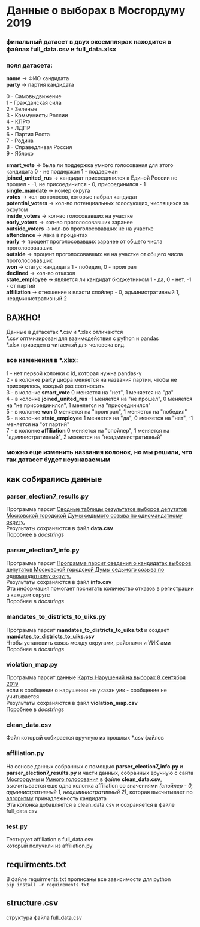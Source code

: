 # Данные о выборах в Мосгордуму 2019
### финальный датасет в двух эксемплярах находится в файлах full_data.csv и full_data.xlsx

### поля датасета:

**name** -> ФИО кандидата <br/> 
**party** -> партия кандидата <br/> 

0 - Самовыдвижение <br/> 
1 - Гражданская сила <br/>
2 - Зеленые <br/>
3 - Коммунисты России <br/>
4 - КПРФ <br/>
5 - ЛДПР <br/>
6 - Партия Роста <br/>
7 - Родина <br/>
8 - Справедливая Россия <br/>
9 - Яблоко <br/>

**smart_vote** -> была ли поддержка умного голосования для этого кандидата 0 - не поддержан 1 - поддержан<br/>
**joined_united_rus** -> кандидат присоединился к Единой России не прошел - -1, не присоединился - 0, присоединился - 1 <br/>
**single_mandate** -> номер округа <br/>
**votes** -> кол-во голосов, которые набрал кандидат <br/>
**potential_voters** -> кол-во потенциальных голосующих, числящихся за округом <br/>
**inside_voters** -> кол-во голосовавших на участке <br/>
**early_voters** -> кол-во проголосовавших заранее <br/>
**outside_voters** -> кол-во проголосовавших не на участке <br/>
**attendance** -> явка в процентах <br/>
**early** -> процент проголосовавших заранее от общего числа проголосовавших <br/>
**outside** -> процент проголосовавших не на участке от общего числа проголосовавших <br/>
**won** -> статус кандидата 1 - победил, 0 - проиграл <br/>
**declined** -> кол-во отказов <br/>
**state_employee** -> является ли кандидат бюджетником 1 - да, 0 - нет, -1 - от партий <br/>
**affiliation** -> отношение к власти спойлер - 0, административный 1, неадминистративный 2 <br/>

## ВАЖНО!

Данные в датасетах *.csv и *.xlsx отличаются <br/>
*.csv оптмизирован для взаимодействия с python и pandas <br/>
*.xlsx приведен в читаемый для человека вид. <br/>

### все изменения в *.xlsx:

1 - нет первой колонки c id, которая нужна pandas-у <br/>
2 - в колонке **party** цифра меняется на названия партии, чтобы не приходилось, каждый раз соотносить <br/>
3 - в колонке **smart_vote** 0 меняется на "нет", 1 меняется на "да" <br/>
4 - в колонке **joined_united_rus** -1 меняется на "не прошел", 0 меняется на "не присоединился", 1 меняется на "присоединился" <br/>
5 - в колонке **won** 0 меняется на "проиграл", 1 меняется на "победил" <br/>
6 - в колонке **state_employee** 1 меняется на "да", 0 меняется на "нет", -1 меняется на "от партий" <br/>
7 - в колонке **affiliation** 0 меняется на "спойлер", 1 меняется на "административный", 2 меняется на "неадминистративный" <br/>

### можно еще изменить названия колонок, но мы решили, что так датасет будет неузнаваемым

## как собирались данные

### parser_election7_results.py

Программа парсит [Сводные таблицы результатов выборов депутатов Московской городской Думы седьмого созыва по
одномандатному округу.](http://www.moscow-city.vybory.izbirkom.ru/region/izbirkom?action=show&root=1&tvd=27720002327741&vrn=27720002327736&prver=0&pronetvd=null&region=77&sub_region=77&type=424&report_mode=null) <br/>
Результаты сохраняются в файл **data.csv** <br/>
Поробнее в _docstrings_ <br/>

### parser_election7_info.py

Программа парсит [Программа парсит сведения о кандидатах выборов депутатов Московской городской Думы седьмого созыва по
одномандатному округу.](http://www.moscow-city.vybory.izbirkom.ru/region/izbirkom?action=show&root=1&tvd=27720002327741&vrn=27720002327736&prver=0&pronetvd=null&region=77&sub_region=77&type=424&report_mode=null) <br/>
Результаты сохраняются в файл **info.csv** <br/>
Эта информация помогает посчитать количество отказов в регистрации в каждом округе <br/>
Поробнее в _docstrings_ <br/>

### mandates_to_districts_to_uiks.py

Программа парсит **mandates_to_districts_to_uiks.txt** и создает **mandates_to_districts_to_uiks.csv** <br/>
Чтобы установить связь между округами, районами и УИК-ами <br/>
Поробнее в _docstrings_ <br/>

### violation_map.py

Программа парсит данные [Карты Нарушений на выборах 8 сентября 2019](https://www.kartanarusheniy.org/2019-09-08/s/3928382754) <br/>
если в сообщении о нарушении не указан уик - сообщение не учитывается <br/>
Результаты сохраняются в файл **violation_map.csv** <br/>
Поробнее в _docstrings_ <br/>

### clean_data.csv

Файл который собирается вручную из прошлых *.csv файлов <br/>

### affiliation.py

На основе данных собранных с помощью **parser_election7_info.py** и **parser_election7_results.py** и части данных,
собранных вручную с сайта [Мосгордумы](https://duma.mos.ru/ru/) и [Умного голосования](http://web.archive.org/web/20190829180251/https:/msk.vote/) в файле **clean_data.csv**, высчитывается еще одна колонка affiliation со значениями _(спойлер - 0,
административный 1, неадминистративный 2)_, которая высчитывает по [алгоритму](https://miro.com/app/board/o9J_lqoY7Ww=/)
принадлежность кандидата <br/>
Эта колонка добавляется в clean_data.csv и сохраняется в файле full_data.csv <br/>

### test.py

Тестирует affiliation в full_data.csv <br/>
который получили из affiliation.py <br/>


## requirments.txt 

В файле requirments.txt прописаны все зависимости для python <br/>
`pip install -r requirements.txt`

## structure.csv

структура файла full_data.csv